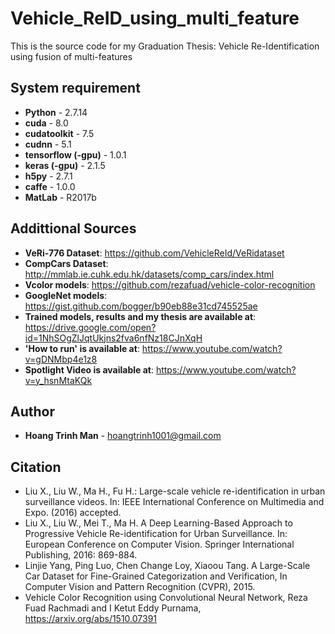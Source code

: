 # Vehicle_ReID_using_multi_feature

This is the source code for my Graduation Thesis: Vehicle Re-Identification using fusion of multi-features

## System requirement
* **Python** - 2.7.14
* **cuda** - 8.0
* **cudatoolkit** - 7.5
* **cudnn** - 5.1
* **tensorflow (-gpu)** - 1.0.1
* **keras (-gpu)** - 2.1.5
* **h5py** - 2.7.1
* **caffe** - 1.0.0
* **MatLab** - R2017b

## Addittional Sources
* **VeRi-776 Dataset**: https://github.com/VehicleReId/VeRidataset
* **CompCars Dataset**: http://mmlab.ie.cuhk.edu.hk/datasets/comp_cars/index.html
* **Vcolor models**: https://github.com/rezafuad/vehicle-color-recognition
* **GoogleNet models**: https://gist.github.com/bogger/b90eb88e31cd745525ae
* **Trained models, results and my thesis are available at**: https://drive.google.com/open?id=1NhSOgZlJqtUkjns2fva6nfNz18CJnXqH
* **'How to run' is available at**: https://www.youtube.com/watch?v=gDNMbp4e1z8
* **Spotlight Video is available at**: https://www.youtube.com/watch?v=y_hsnMtaKQk

## Author

* **Hoang Trinh Man** - hoangtrinh1001@gmail.com

## Citation
* Liu X., Liu W., Ma H., Fu H.: Large-scale vehicle re-identification in urban surveillance videos. In: IEEE International Conference on Multimedia and Expo. (2016) accepted.
* Liu X., Liu W., Mei T., Ma H. A Deep Learning-Based Approach to Progressive Vehicle Re-identification for Urban Surveillance.  In: European Conference on Computer Vision. Springer International Publishing, 2016: 869-884.
* Linjie Yang, Ping Luo, Chen Change Loy, Xiaoou Tang. A Large-Scale Car Dataset for Fine-Grained Categorization and Verification, In Computer Vision and Pattern Recognition (CVPR), 2015.
* Vehicle Color Recognition using Convolutional Neural Network, Reza Fuad Rachmadi and I Ketut Eddy Purnama, https://arxiv.org/abs/1510.07391

